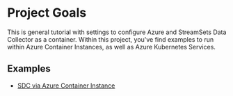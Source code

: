# Project Goals #

This is general tutorial with settings to configure Azure and StreamSets Data Collector as a container. Within this project, you've find examples to run within Azure Container Instances, as well as Azure Kubernetes Services.  

## Examples ##
* [SDC via Azure Container Instance](SDC/readme.sdc)
